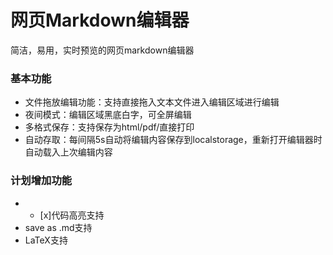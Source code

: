 # 网页Markdown编辑器

简洁，易用，实时预览的网页markdown编辑器

### 基本功能
+ 文件拖放编辑功能：支持直接拖入文本文件进入编辑区域进行编辑
+ 夜间模式：编辑区域黑底白字，可全屏编辑
+ 多格式保存：支持保存为html/pdf/直接打印
+ 自动存取：每间隔5s自动将编辑内容保存到localstorage，重新打开编辑器时自动载入上次编辑内容

### 计划增加功能
+ - [x]代码高亮支持
+ save as .md支持
+ LaTeX支持

